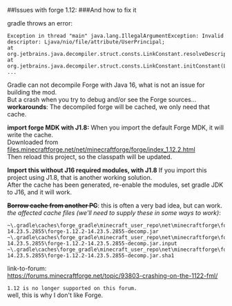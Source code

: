 ##Issues with forge 1.12:
###And how to fix it  

gradle throws an error:  
```
Exception in thread "main" java.lang.IllegalArgumentException: Invalid descriptor: Ljava/nio/file/attribute/UserPrincipal;
at org.jetbrains.java.decompiler.struct.consts.LinkConstant.resolveDescriptor(LinkConstant.java:140)
at org.jetbrains.java.decompiler.struct.consts.LinkConstant.initConstant(LinkConstant.java:130)
...
```
Gradle can not decompile Forge with Java 16, what is not an issue for building the mod.  
But a crash when you try to debug and/or see the Forge sources...  
**workarounds**: The decompiled forge will be cached, we only need that cache.

**import forge MDK with J1.8:** When you import the default Forge MDK, it will write the cache.  
Downloaded from [files.minecraftforge.net/net/minecraftforge/forge/index_1.12.2.html](https://files.minecraftforge.net/net/minecraftforge/forge/index_1.12.2.html)  
Then reload this project, so the classpath will be updated.

**Import this without J16 required modules, with J1.8** If you import this project using J1.8, that is another working solution.  
After the cache has been generated, re-enable the modules, set gradle JDK to J16, and it will work.

~~**Borrow cache from another PC**~~: this is often a very bad idea, but can work.  
*the affected cache files (we'll need to supply these in some ways to work)*:
```
~\.gradle\caches\forge_gradle\minecraft_user_repo\net\minecraftforge\forge\1.12.2-14.23.5.2855\forge-1.12.2-14.23.5.2855-decomp.jar
~\.gradle\caches\forge_gradle\minecraft_user_repo\net\minecraftforge\forge\1.12.2-14.23.5.2855\forge-1.12.2-14.23.5.2855-decomp.jar.input
~\.gradle\caches\forge_gradle\minecraft_user_repo\net\minecraftforge\forge\1.12.2-14.23.5.2855\forge-1.12.2-14.23.5.2855-decomp.jar.sha1
```


link-to-forum:  
https://forums.minecraftforge.net/topic/93803-crashing-on-the-1122-fml/

`1.12 is no longer supported on this forum.`   
well, this is why I don't like Forge.